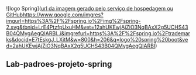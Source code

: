 ![logo Spring]([url da imagem gerado pelo serviço de hospedagem ou GitHub](https://www.google.com/imgres?imgurl=https%3A%2F%2Fspring.io%2Fimg%2Fspring-2.svg&tbnid=LrE4PtzfpUxuHM&vet=12ahUKEwjAjZiO3NqBAxX2g5UCHS43B04QMygAegQIARBI..i&imgrefurl=https%3A%2F%2Fspring.io%2Ftrademarks&docid=E7tEskgJ_LXitM&w=800&h=206&q=logo%20spring%20boot&ved=2ahUKEwjAjZiO3NqBAxX2g5UCHS43B04QMygAegQIARBI)https://www.google.com/imgres?imgurl=https%3A%2F%2Fspring.io%2Fimg%2Fspring-2.svg&tbnid=LrE4PtzfpUxuHM&vet=12ahUKEwjAjZiO3NqBAxX2g5UCHS43B04QMygAegQIARBI..i&imgrefurl=https%3A%2F%2Fspring.io%2Ftrademarks&docid=E7tEskgJ_LXitM&w=800&h=206&q=logo%20spring%20boot&ved=2ahUKEwjAjZiO3NqBAxX2g5UCHS43B04QMygAegQIARBI)

## Lab-padroes-projeto-spring
